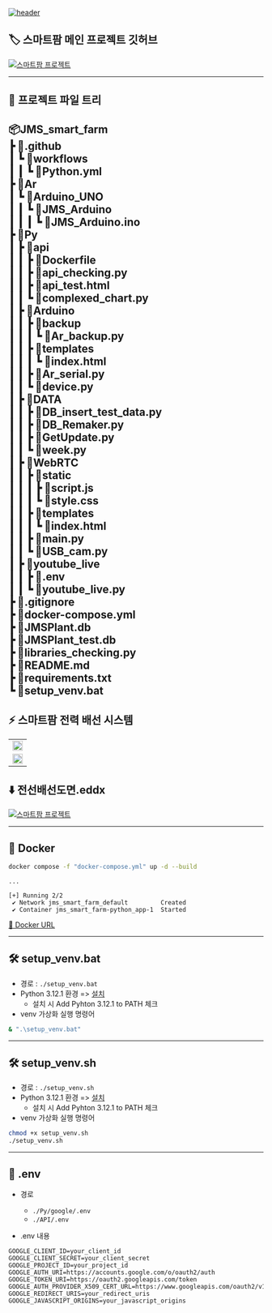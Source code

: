 [![header](https://capsule-render.vercel.app/api?type=venom&height=300&color=0:038C7F,45:04BF8A,60:04D98B,100:74BF04&text=JMS%20Smart%20Farm&fontAlign=50&fontColor=ffffff&textBg=false&desc=By%20JMS&descAlign=50&descAlignY=63&fontAlignY=46)](https://github.com/CutTheWire/JMS_smart_farm.git)

## 🏷️ 스마트팜 메인 프로젝트 깃허브

[![스마트팜 프로젝트](https://capsule-render.vercel.app/api?type=waving&height=300&color=0:038C7F,30:04BF8A,70:04D98B,100:74BF04&text=Smart%20Farm%20Main&fontColor=ffffff&textBg=false&desc=Link%20:%20jgkim14_SmartFarm.git&descAlignY=53&fontAlignY=35&descAlign=67)](https://github.com/jgkim14/SmartFarm.git)

---

## 🌳 프로젝트 파일 트리

📦JMS_smart_farm     
 ┣ 📂.github      
 ┃ ┗ 📂workflows     
 ┃ ┃ ┗ 📜Python.yml     
 ┣ 📂Ar     
 ┃ ┗ 📂Arduino_UNO     
 ┃ ┃ ┗ 📂JMS_Arduino     
 ┃ ┃ ┃ ┗ 📜JMS_Arduino.ino     
 ┣ 📂Py     
 ┃ ┣ 📂api     
 ┃ ┃ ┣ 📜Dockerfile     
 ┃ ┃ ┣ 📜api_checking.py     
 ┃ ┃ ┣ 📜api_test.html     
 ┃ ┃ ┗ 📜complexed_chart.py     
 ┃ ┣ 📂Arduino     
 ┃ ┃ ┣ 📂backup     
 ┃ ┃ ┃ ┗ 📜Ar_backup.py     
 ┃ ┃ ┣ 📂templates     
 ┃ ┃ ┃ ┗ 📜index.html     
 ┃ ┃ ┣ 📜Ar_serial.py     
 ┃ ┃ ┗ 📜device.py     
 ┃ ┣ 📂DATA     
 ┃ ┃ ┣ 📜DB_insert_test_data.py     
 ┃ ┃ ┣ 📜DB_Remaker.py     
 ┃ ┃ ┣ 📜GetUpdate.py     
 ┃ ┃ ┗ 📜week.py     
 ┃ ┣ 📂WebRTC     
 ┃ ┃ ┣ 📂static     
 ┃ ┃ ┃ ┣ 📜script.js     
 ┃ ┃ ┃ ┗ 📜style.css     
 ┃ ┃ ┣ 📂templates     
 ┃ ┃ ┃ ┗ 📜index.html     
 ┃ ┃ ┣ 📜main.py     
 ┃ ┃ ┗ 📜USB_cam.py     
 ┃ ┣ 📂youtube_live     
 ┃ ┃ ┣ 📜.env     
 ┃ ┃ ┗ 📜youtube_live.py     
 ┣ 📜.gitignore     
 ┣ 📜docker-compose.yml     
 ┣ 📜JMSPlant.db     
 ┣ 📜JMSPlant_test.db     
 ┣ 📜libraries_checking.py     
 ┣ 📜README.md     
 ┣ 📜requirements.txt     
 ┗ 📜setup_venv.bat     
------------------------------------------------------------------------------------------------------------------------------------------------------------------------------------------------------------------------------------------------------------------------------------------------------------------------------------------------------------------------------------------------------------------------------------------------------------------------------------------------------------------------------------------------------------------------------------------------------------------------------------------------------------------------------------------------------------------------------------------------------------------------------------------------------------------------------------------------------------------------------------------------------------------------------------------------------------------------

## ⚡ 스마트팜 전력 배선 시스템

<table> 
      <tr> 
         <td><img src="https://drive.google.com/uc?export=view&id=13ar-wA-7TMwUxgA23lSkwvVG2YBkz0Jr" width="100%"></td>
      <tr> 
      </tr> 
         <td><img src="https://drive.google.com/uc?export=view&id=16K5b2SZef0kbdzVoox6DTChH2M7OzhQk" width="100%"></td>
      </tr> 
   </table>

## ⬇️ 전선배선도면.eddx

   [![스마트팜 프로젝트](https://drive.google.com/uc?export=view&id=16YLoCCLto-hLLAYDK2dCux5KVayjZyTT)](https://drive.google.com/file/d/16HMf_8yOA0kCh1TgKVcjFiXK0HJdRApW/view?usp=sharing)

---

## 🐋 Docker

```bash
docker compose -f "docker-compose.yml" up -d --build
```
```
...

[+] Running 2/2
 ✔ Network jms_smart_farm_default         Created
 ✔ Container jms_smart_farm-python_app-1  Started
```

[🔗 Docker URL](http://localhost:8000/docs)


---

## 🛠️ setup_venv.bat

- 경로 : `./setup_venv.bat`
- Python 3.12.1 환경 => [설치](https://www.python.org/downloads/release/python-3121/)
  - 설치 시 Add Pyhton 3.12.1 to PATH 체크
- venv 가상화 실행 명령어

```bash
& ".\setup_venv.bat"
```

---

## 🛠️ setup_venv.sh

- 경로 : `./setup_venv.sh`
- Python 3.12.1 환경 => [설치](https://www.python.org/downloads/release/python-3121/)
  - 설치 시 Add Pyhton 3.12.1 to PATH 체크
- venv 가상화 실행 명령어

```bash
chmod +x setup_venv.sh
./setup_venv.sh
```

---


## 🔐 .env

- 경로 
   -  `./Py/google/.env`
   -  `./API/.env`

- .env 내용

```env
GOOGLE_CLIENT_ID=your_client_id
GOOGLE_CLIENT_SECRET=your_client_secret
GOOGLE_PROJECT_ID=your_project_id
GOOGLE_AUTH_URI=https://accounts.google.com/o/oauth2/auth
GOOGLE_TOKEN_URI=https://oauth2.googleapis.com/token
GOOGLE_AUTH_PROVIDER_X509_CERT_URL=https://www.googleapis.com/oauth2/v1/certs
GOOGLE_REDIRECT_URIS=your_redirect_uris
GOOGLE_JAVASCRIPT_ORIGINS=your_javascript_origins
```
